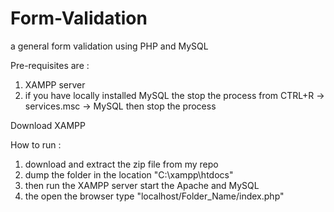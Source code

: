 # Form-Validation
a general form validation using PHP and MySQL

Pre-requisites are :

1. XAMPP server
2. if you have locally installed MySQL the stop the process from 
   CTRL+R  -> services.msc -> MySQL 
   then stop the process
                
Download XAMPP


How to run : 
                
1. download and extract the zip file from my repo
2. dump the folder in the location "C:\xampp\htdocs\"
3. then run the XAMPP server start the Apache and MySQL 
4. the open the browser type "localhost/Folder_Name/index.php"
